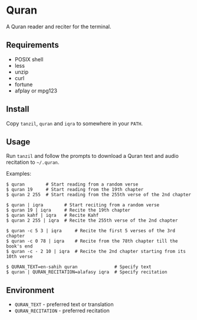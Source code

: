 Quran
=====

A Quran reader and reciter for the terminal.

Requirements
------------

- POSIX shell
- less
- unzip
- curl
- fortune
- afplay or mpg123

Install
-------

Copy `tanzil`, `quran` and `iqra` to somewhere in your `PATH`.

Usage
-----

Run `tanzil` and follow the prompts to download a Quran text and audio
recitation to `~/.quran`.

Examples:

```console
$ quran        # Start reading from a random verse
$ quran 19     # Start reading from the 19th chapter
$ quran 2 255  # Start reading from the 255th verse of the 2nd chapter

$ quran | iqra        # Start reciting from a random verse
$ quran 19 | iqra     # Recite the 19th chapter
$ quran kahf | iqra   # Recite Kahf
$ quran 2 255 | iqra  # Recite the 255th verse of the 2nd chapter

$ quran -c 5 3 | iqra     # Recite the first 5 verses of the 3rd chapter
$ quran -c 0 78 | iqra    # Recite from the 78th chapter till the book's end
$ quran -c - 2 10 | iqra  # Recite the 2nd chapter starting from its 10th verse

$ QURAN_TEXT=en-sahih quran              # Specify text
$ quran | QURAN_RECITATION=alafasy iqra  # Specify recitation
```

Environment
-----------

- `QURAN_TEXT` - preferred text or translation
- `QURAN_RECITATION` - preferred recitation
